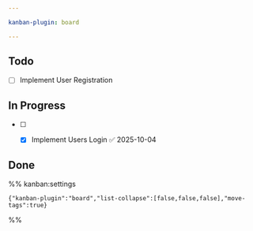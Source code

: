 ```yaml
---

kanban-plugin: board

---
```


## Todo

- [ ] Implement User Registration


## In Progress

- [ ] - [x] Implement Users Login ✅ 2025-10-04


## Done





%% kanban:settings
```
{"kanban-plugin":"board","list-collapse":[false,false,false],"move-tags":true}
```
%%
